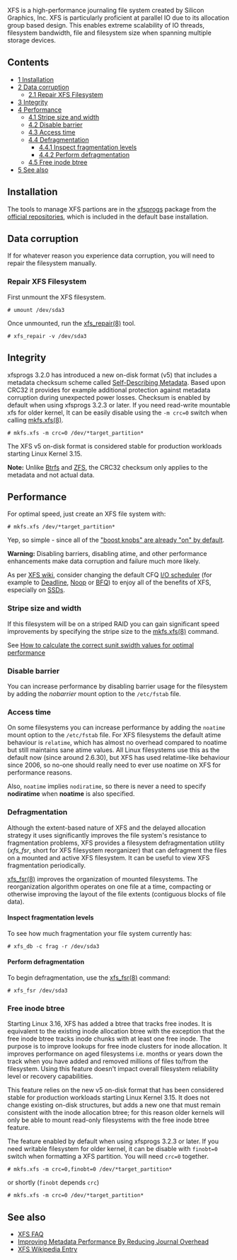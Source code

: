 XFS is a high-performance journaling file system created by Silicon Graphics, Inc. XFS is particularly proficient at parallel IO due to its allocation group based design. This enables extreme scalability of IO threads, filesystem bandwidth, file and filesystem size when spanning multiple storage devices.

## Contents

*   [1 Installation](#Installation)
*   [2 Data corruption](#Data_corruption)
    *   [2.1 Repair XFS Filesystem](#Repair_XFS_Filesystem)
*   [3 Integrity](#Integrity)
*   [4 Performance](#Performance)
    *   [4.1 Stripe size and width](#Stripe_size_and_width)
    *   [4.2 Disable barrier](#Disable_barrier)
    *   [4.3 Access time](#Access_time)
    *   [4.4 Defragmentation](#Defragmentation)
        *   [4.4.1 Inspect fragmentation levels](#Inspect_fragmentation_levels)
        *   [4.4.2 Perform defragmentation](#Perform_defragmentation)
    *   [4.5 Free inode btree](#Free_inode_btree)
*   [5 See also](#See_also)

## Installation

The tools to manage XFS partions are in the [xfsprogs](https://www.archlinux.org/packages/?name=xfsprogs) package from the [official repositories](/index.php/Official_repositories "Official repositories"), which is included in the default base installation.

## Data corruption

If for whatever reason you experience data corruption, you will need to repair the filesystem manually.

### Repair XFS Filesystem

First unmount the XFS filesystem.

```
# umount /dev/sda3

```

Once unmounted, run the [xfs_repair(8)](http://man7.org/linux/man-pages/man8/xfs_repair.8.html) tool.

```
# xfs_repair -v /dev/sda3

```

## Integrity

xfsprogs 3.2.0 has introduced a new on-disk format (v5) that includes a metadata checksum scheme called [Self-Describing Metadata](https://www.kernel.org/doc/Documentation/filesystems/xfs-self-describing-metadata.txt). Based upon CRC32 it provides for example additional protection against metadata corruption during unexpected power losses. Checksum is enabled by default when using xfsprogs 3.2.3 or later. If you need read-write mountable xfs for older kernel, It can be easily disable using the `-m crc=0` switch when calling [mkfs.xfs(8)](http://man7.org/linux/man-pages/man8/mkfs.xfs.8.html).

```
# mkfs.xfs -m crc=0 /dev/*target_partition*

```

The XFS v5 on-disk format is considered stable for production workloads starting Linux Kernel 3.15.

**Note:** Unlike [Btrfs](/index.php/Btrfs "Btrfs") and [ZFS](/index.php/ZFS "ZFS"), the CRC32 checksum only applies to the metadata and not actual data.

## Performance

For optimal speed, just create an XFS file system with:

```
# mkfs.xfs /dev/*target_partition*

```

Yep, so simple - since all of the ["boost knobs" are already "on" by default](http://xfs.org/index.php/XFS_FAQ#Q:_I_want_to_tune_my_XFS_filesystems_for_.3Csomething.3E).

**Warning:** Disabling barriers, disabling atime, and other performance enhancements make data corruption and failure much more likely.

As per [XFS wiki](http://xfs.org/index.php/XFS_FAQ#Q:_I_want_to_tune_my_XFS_filesystems_for_.3Csomething.3E), consider changing the default CFQ [I/O scheduler](/index.php/Improving_performance#Tuning_IO_schedulers "Improving performance") (for example to [Deadline](https://en.wikipedia.org/wiki/Deadline_scheduler "wikipedia:Deadline scheduler"), [Noop](https://en.wikipedia.org/wiki/NOOP_scheduler "wikipedia:NOOP scheduler") or [BFQ](/index.php/Linux-ck#How_to_enable_the_BFQ_I.2FO_Scheduler "Linux-ck")) to enjoy all of the benefits of XFS, especially on [SSDs](/index.php/SSD "SSD").

### Stripe size and width

If this filesystem will be on a striped RAID you can gain significant speed improvements by specifying the stripe size to the [mkfs.xfs(8)](http://man7.org/linux/man-pages/man8/mkfs.xfs.8.html) command.

See [How to calculate the correct sunit,swidth values for optimal performance](http://xfs.org/index.php/XFS_FAQ#Q:_How_to_calculate_the_correct_sunit.2Cswidth_values_for_optimal_performance)

### Disable barrier

You can increase performance by disabling barrier usage for the filesystem by adding the *nobarrier* mount option to the `/etc/fstab` file.

### Access time

On some filesystems you can increase performance by adding the `noatime` mount option to the `/etc/fstab` file. For XFS filesystems the default atime behaviour is `relatime`, which has almost no overhead compared to noatime but still maintains sane atime values. All Linux filesystems use this as the default now (since around 2.6.30), but XFS has used relatime-like behaviour since 2006, so no-one should really need to ever use noatime on XFS for performance reasons.

Also, `noatime` implies `nodiratime`, so there is never a need to specify **nodiratime** when **noatime** is also specified.

### Defragmentation

Although the extent-based nature of XFS and the delayed allocation strategy it uses significantly improves the file system's resistance to fragmentation problems, XFS provides a filesystem defragmentation utility (*xfs_fsr*, short for XFS filesystem reorganizer) that can defragment the files on a mounted and active XFS filesystem. It can be useful to view XFS fragmentation periodically.

[xfs_fsr(8)](http://man7.org/linux/man-pages/man8/xfs_fsr.8.html) improves the organization of mounted filesystems. The reorganization algorithm operates on one file at a time, compacting or otherwise improving the layout of the file extents (contiguous blocks of file data).

#### Inspect fragmentation levels

To see how much fragmentation your file system currently has:

```
# xfs_db -c frag -r /dev/sda3

```

#### Perform defragmentation

To begin defragmentation, use the [xfs_fsr(8)](http://man7.org/linux/man-pages/man8/xfs_fsr.8.html) command:

```
# xfs_fsr /dev/sda3

```

### Free inode btree

Starting Linux 3.16, XFS has added a btree that tracks free inodes. It is equivalent to the existing inode allocation btree with the exception that the free inode btree tracks inode chunks with at least one free inode. The purpose is to improve lookups for free inode clusters for inode allocation. It improves performance on aged filesystems i.e. months or years down the track when you have added and removed millions of files to/from the filesystem. Using this feature doesn't impact overall filesystem reliability level or recovery capabilities.

This feature relies on the new v5 on-disk format that has been considered stable for production workloads starting Linux Kernel 3.15\. It does not change existing on-disk structures, but adds a new one that must remain consistent with the inode allocation btree; for this reason older kernels will only be able to mount read-only filesystems with the free inode btree feature.

The feature enabled by default when using xfsprogs 3.2.3 or later. If you need writable filesystem for older kernel, it can be disable with `finobt=0` switch when formatting a XFS partition. You will need `crc=0` together.

```
# mkfs.xfs -m crc=0,finobt=0 /dev/*target_partition*

```

or shortly (`finobt` depends `crc`)

```
# mkfs.xfs -m crc=0 /dev/*target_partition*

```

## See also

*   [XFS FAQ](http://xfs.org/index.php/XFS_FAQ)
*   [Improving Metadata Performance By Reducing Journal Overhead](http://xfs.org/index.php/Improving_Metadata_Performance_By_Reducing_Journal_Overhead)
*   [XFS Wikipedia Entry](https://en.wikipedia.org/wiki/XFS "wikipedia:XFS")